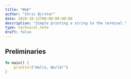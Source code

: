 ```yaml
---
title: "Web"
author: "Chris Birster"
date: 2020-10-12T00:00:00-00:00
description: "Simple printing a string to the terminal."
type: technical_note
draft: false
---
```

## Preliminaries

```rust
fn main() {
    println!("Hello, World!")
}
```
